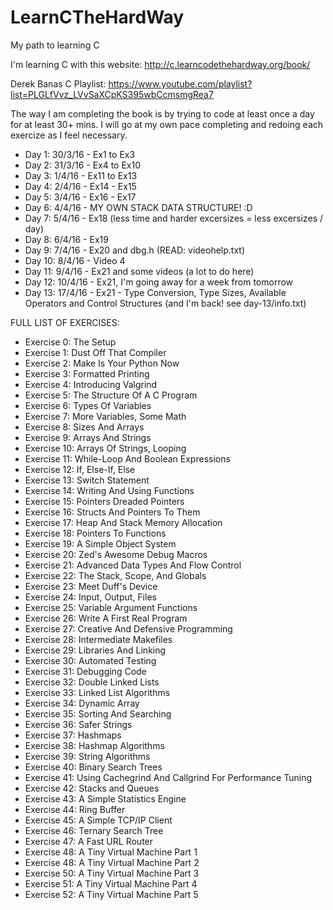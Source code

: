 # LearnCTheHardWay
My path to learning C

I'm learning C with this website: http://c.learncodethehardway.org/book/

Derek Banas C Playlist: https://www.youtube.com/playlist?list=PLGLfVvz_LVvSaXCpKS395wbCcmsmgRea7

The way I am completing the book is by trying to code at least once a day for at least 30+ mins.
I will go at my own pace completing and redoing each exercize as I feel necessary.

- Day 1: 30/3/16 - Ex1 to Ex3
- Day 2: 31/3/16 - Ex4 to Ex10
- Day 3: 1/4/16 - Ex11 to Ex13
- Day 4: 2/4/16 - Ex14 - Ex15
- Day 5: 3/4/16 - Ex16 - Ex17
- Day 6: 4/4/16 - MY OWN STACK DATA STRUCTURE! :D
- Day 7: 5/4/16 - Ex18 (less time and harder excersizes = less excersizes / day)
- Day 8: 6/4/16 - Ex19
- Day 9: 7/4/16 - Ex20 and dbg.h (READ: videohelp.txt)
- Day 10: 8/4/16 - Video 4 
- Day 11: 9/4/16 - Ex21 and some videos (a lot to do here)
- Day 12: 10/4/16 - Ex21, I'm going away for a week from tomorrow
- Day 13: 17/4/16 - Ex21 - Type Conversion, Type Sizes, Available Operators and Control Structures (and I'm back! see day-13/info.txt)



FULL LIST OF EXERCISES:
- Exercise 0: The Setup
- Exercise 1: Dust Off That Compiler
- Exercise 2: Make Is Your Python Now
- Exercise 3: Formatted Printing
- Exercise 4: Introducing Valgrind
- Exercise 5: The Structure Of A C Program
- Exercise 6: Types Of Variables
- Exercise 7: More Variables, Some Math
- Exercise 8: Sizes And Arrays
- Exercise 9: Arrays And Strings
- Exercise 10: Arrays Of Strings, Looping
- Exercise 11: While-Loop And Boolean Expressions
- Exercise 12: If, Else-If, Else
- Exercise 13: Switch Statement
- Exercise 14: Writing And Using Functions
- Exercise 15: Pointers Dreaded Pointers
- Exercise 16: Structs And Pointers To Them
- Exercise 17: Heap And Stack Memory Allocation
- Exercise 18: Pointers To Functions
- Exercise 19: A Simple Object System
- Exercise 20: Zed's Awesome Debug Macros
- Exercise 21: Advanced Data Types And Flow Control
- Exercise 22: The Stack, Scope, And Globals
- Exercise 23: Meet Duff's Device
- Exercise 24: Input, Output, Files
- Exercise 25: Variable Argument Functions
- Exercise 26: Write A First Real Program
- Exercise 27: Creative And Defensive Programming
- Exercise 28: Intermediate Makefiles
- Exercise 29: Libraries And Linking
- Exercise 30: Automated Testing
- Exercise 31: Debugging Code
- Exercise 32: Double Linked Lists
- Exercise 33: Linked List Algorithms
- Exercise 34: Dynamic Array
- Exercise 35: Sorting And Searching
- Exercise 36: Safer Strings
- Exercise 37: Hashmaps
- Exercise 38: Hashmap Algorithms
- Exercise 39: String Algorithms
- Exercise 40: Binary Search Trees
- Exercise 41: Using Cachegrind And Callgrind For Performance Tuning
- Exercise 42: Stacks and Queues
- Exercise 43: A Simple Statistics Engine
- Exercise 44: Ring Buffer
- Exercise 45: A Simple TCP/IP Client
- Exercise 46: Ternary Search Tree
- Exercise 47: A Fast URL Router
- Exercise 48: A Tiny Virtual Machine Part 1
- Exercise 48: A Tiny Virtual Machine Part 2
- Exercise 50: A Tiny Virtual Machine Part 3
- Exercise 51: A Tiny Virtual Machine Part 4
- Exercise 52: A Tiny Virtual Machine Part 5

